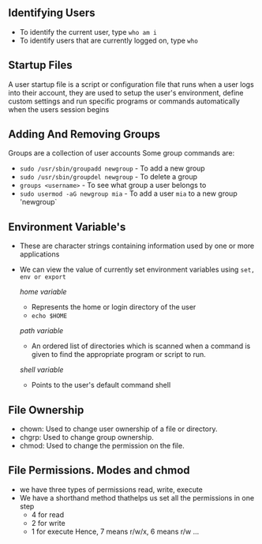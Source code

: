 ## Identifying Users
- To identify the current user, type `who am i`
- To identify users that are currently logged on, type `who`

## Startup Files
A user startup file is a script or configuration file that runs when a user logs into their account, they are used to setup the user's environment, define custom settings and run specific programs or commands automatically when the users session begins

## Adding And Removing Groups
Groups are a collection of user accounts
Some group commands are:
- `sudo /usr/sbin/groupadd newgroup`  - To add a new group
- `sudo /usr/sbin/groupdel newgroup`  - To delete a group
- `groups <username>`                 - To see what group a user belongs to
- `sudo usermod -aG newgroup mia`     - To add a user `mia` to a new group 'newgroup`

## Environment Variable's
- These are character strings containing information used by one or more applications
- We can view the value of currently set environment variables using `set, env or export`

    *home variable*
     - Represents the home or login directory of the user
     - `echo $HOME`

    *path variable*
     - An ordered list of directories which is scanned when a command is given to   find the appropriate program or script to run.
     
    *shell variable*
     - Points to the user's default command shell

## File Ownership
- chown: Used to change user ownership of a file or directory.
- chgrp: Used to change group ownership.
- chmod: Used to change the permission on the file.

## File Permissions. Modes and chmod
- we have three types of permissions read, write, execute
- We have a shorthand method thathelps us set all the permissions in one step
    - 4 for read
    - 2 for write
    - 1 for execute
      Hence, 7 means r/w/x, 6 means r/w ...